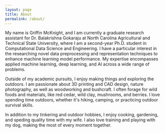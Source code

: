 ```yaml
---
layout: page
title: About
permalink: /about/
---
```


My name is Griffin McKnight, and I am currently a graduate research assistant for 
Dr. Balakrishna Gokaraju at North Carolina Agricultural and Technical State University, 
where I am a second-year Ph.D. student in Computational Data Science and Engineering. 
I have a particular interest in the researching novel data preprocessing and representation 
techniques to enhance machine learning model performance. My expertise encompasses 
applied machine learning, deep learning, and AI across a wide range of problems.

Outside of my academic pursuits, I enjoy making things and exploring the outdoors. 
I am passionate about 3D printing and CAD design, nature photography, as well as 
woodworking and bushcraft. I often forage for wild foods and materials, like red cedar, wild 
clay, mushrooms, and berries. I love spending time outdoors, whether it's hiking, camping, 
or practicing outdoor survival skills.

In addition to my tinkering and outdoor hobbies, I enjoy cooking, gardening, and speding 
quality time with my wife. I also love training and playing with my dog, making the most 
of every moment together.

